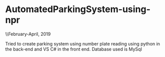 # AutomatedParkingSystem-using-npr
\\\February-April, 2019

Tried to create parking system using number plate reading using python in the back-end and VS C# in the front end. Database used is MySql 
